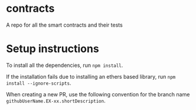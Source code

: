 # contracts
A repo for all the smart contracts and their tests

# Setup instructions 

To install all the dependencies, run 
`npm install`.

If the installation fails due to installing an ethers based library, run 
`npm install --ignore-scripts`.

When creating a new PR, use the following convention for the branch name `githubUserName.EX-xx.shortDescription`.
